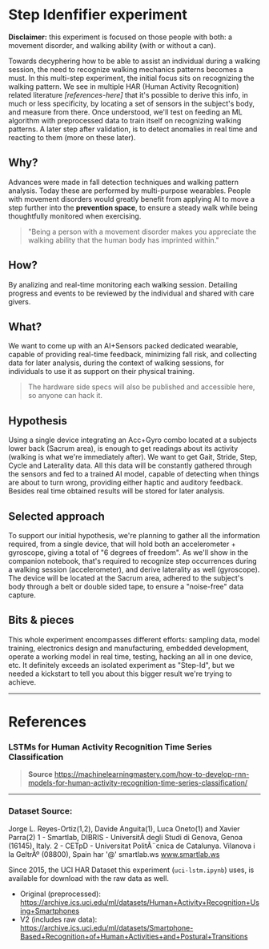 # Step Idenfifier experiment

**Disclaimer:** this experiment is focused on those people with both: a movement disorder, and walking ability (with or without a can).

Towards decyphering how to be able to assist an individual during a walking session, the need to recognize walking mechanics patterns becomes a must. In this multi-step experiment, the initial focus sits on recognizing the walking pattern. We see in multiple HAR (Human Activity Recognition) related literature *[references-here]* that it's possible to derive this info, in much or less specificity, by locating a set of sensors in the subject's body, and measure from there. Once understood, we'll test on feeding an ML algorithm with preprocessed data to train itself on recognizing walking patterns. A later step after validation, is to detect anomalies in real time and reacting to them (more on these  later).

## Why?
Advances were made in fall detection techniques and walking pattern analysis. Today these are performed by multi-purpose wearables. People with movement disorders would greatly benefit from applying AI to move a step further into the **prevention space**, to ensure a steady walk while being thoughtfully monitored when exercising.

> "Being a person with a movement disorder makes you appreciate the walking ability that the human body has imprinted within."

## How?
By analizing and real-time monitoring each walking session. Detailing progress and events to be reviewed by the individual and shared with care givers.

## What?
We want to come up with an AI+Sensors packed dedicated wearable, capable of providing real-time feedback, minimizing fall risk, and collecting data for later analysis, during the context of walking sessions, for individuals to use it as support on their physical training.

> The hardware side specs will also be published and accessible here, so anyone can hack it.

## Hypothesis
Using a single device integrating an Acc+Gyro combo located at a subjects lower back (Sacrum area), is enough to get readings about its activity (walking is what we're immediately after). We want to get Gait, Stride, Step, Cycle and Laterality data. All this data will be constantly gathered through the sensors and fed to a trained AI model, capable of detecting when things are about to turn wrong, providing either haptic and auditory feedback. Besides real time obtained results will be stored for later analysis.

## Selected approach
To support our initial hypothesis, we're planning to gather all the information required, from a single device, that will hold both an accelerometer + gyroscope, giving a total of "6 degrees of freedom". As we'll show in the companion notebook, that's required to recognize step occurrences during a walking session (accelerometer), and derive laterality as well (gyroscope). The device will be located at the Sacrum area, adhered to the subject's body through a belt or double sided tape, to ensure a "noise-free" data capture.

## Bits & pieces
This whole experiment encompasses different efforts: sampling data, model training, electronics design and manufacturing, embedded development, operate a working model in real time, testing, hacking an all in one device, etc. It definitely exceeds an isolated experiment as "Step-Id", but we needed a kickstart to tell you about this bigger result we're trying to achieve.

---
# References
### LSTMs for Human Activity Recognition Time Series Classification

> **Source** https://machinelearningmastery.com/how-to-develop-rnn-models-for-human-activity-recognition-time-series-classification/

---
### Dataset Source:

Jorge L. Reyes-Ortiz(1,2), Davide Anguita(1), Luca Oneto(1) and Xavier Parra(2) 
1 - Smartlab, DIBRIS - UniversitÃ  degli Studi di Genova, Genoa (16145), Italy. 
2 - CETpD - Universitat PolitÃ¨cnica de Catalunya. Vilanova i la GeltrÃº (08800), Spain 
har '@' smartlab.ws 
www.smartlab.ws

Since 2015, the UCI HAR Dataset this experiment (`uci-lstm.ipynb`) uses, is available for download with the raw data as well.
* Original (preprocessed): https://archive.ics.uci.edu/ml/datasets/Human+Activity+Recognition+Using+Smartphones
* V2 (includes raw data): https://archive.ics.uci.edu/ml/datasets/Smartphone-Based+Recognition+of+Human+Activities+and+Postural+Transitions
